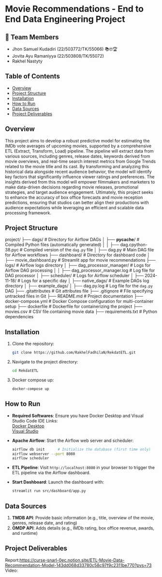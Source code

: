 # Movie Recommendations - End to End Data Engineering Project

## 👥 Team Members
   - Jhon Samuel Kudadiri (22/503772/TK/55066) 📚🤓🏆
   - Jovita Ayu Ramaniyya (22/503808/TK/55072)
   - Rakhel Nastyty


## Table of Contents
- [Overview](#overview)
- [Project Structure](#project-structure)
- [Installation](#installation)
- [How to Run](#how-to-run)
- [Data Sources](#data-sources)
- [Project Deliverables](#project-delivarables)

## Overview
This project aims to develop a robust predictive model for estimating the IMDb vote averages of upcoming movies, supported by a comprehensive ETL (Extract, Transform, Load) pipeline. The pipeline will extract data from various sources, including genres, release dates, keywords derived from movie overviews, and real-time search interest metrics from Google Trends related to the movie title and its cast. By transforming and analyzing this historical data alongside recent audience behavior, the model will identify key factors that significantly influence viewer ratings and preferences. The insights derived from this model will empower filmmakers and marketers to make data-driven decisions regarding movie releases, promotional strategies, and target audience engagement. Ultimately, this project seeks to enhance the accuracy of box office forecasts and movie reception predictions, ensuring that studios can better align their productions with audience expectations while leveraging an efficient and scalable data processing framework.

## Project Structure
project/
├── dags/                         # Directory for Airflow DAGs
│   ├── __pycache__/              # Compiled Python files (automatically generated)
│   │   ├── dag.cpython-38.pyc    # Compiled version of the `dag.py` file
│   ├── dag.py                    # Main DAG file for Airflow workflows
├── dashboard/                    # Directory for dashboard code
│   ├── movie_dashboard.py        # Streamlit app for movie recommendations
├── logs/                         # Airflow logs directory
│   ├── dag_processor_manager/    # Logs for Airflow DAG processing
│   │   ├── dag_processor_manager.log  # Log file for DAG processor
│   ├── scheduler/                # Logs for Airflow scheduler
│       ├── 2024-11-18/           # Logs for a specific day
│       ├── native_dags/          # Example DAGs log directory
│           ├── example_dags/
│       ├── dag.py.log            # Log file for the `dag.py` DAG
├── .gitattributes                # Git attributes file
├── .gitignore                    # File specifying untracked files in Git
├── README.md                     # Project documentation
├── docker-compose.yml            # Docker Compose configuration for multi-container setup
├── dockerfile                    # Dockerfile for containerizing the project
├── movies.csv                    # CSV file containing movie data
├── requirements.txt              # Python dependencies

## Installation
1. Clone the repository:
   ```bash
   git clone https://github.com/RakhelFadhilaN/RekdatETL.git
   ```
2. Navigate to the project directory:
   ```bash
   cd RekdatETL
   ```
3. Docker compose up:
   ```bash
   docker-compose up
   ```
   
## How to Run
- **Required Softwares**: Ensure you have Docker Desktop and Visual Studio Code IDE 
Links:<br>
  [Docker Desktop](https://www.docker.com/products/docker-desktop/) <br>
  [Visual Studio](https://code.visualstudio.com/Download)
  
- **Apache Airflow**: Start the Airflow web server and scheduler:
  ```bash
  airflow db init      # Initialize the database (first time only)
  airflow webserver --port 8080
  airflow scheduler
  ```

- **ETL Pipeline**: Visit `http://localhost:8080` in your browser to trigger the ETL pipeline via the Airflow dashboard.

- **Start Dashboard**: Launch the dashboard with:
  ```bash
  streamlit run src/dashboard/app.py
  ```

## Data Sources
1. **TMDB API**: Provide basic information (e.g., title, overview of the movie, genres, release date, and rating)
2. **OMDP API**: Adds details (e.g., IMDb rating, box office revenue, awards, and runtime)

## Project Deliverables
Report:https://curse-snarl-0ec.notion.site/ETL-Movie-Data-Recommendation-Model-143dd068d33780c58c97f9c2311be770?pvs=73
Video:    


